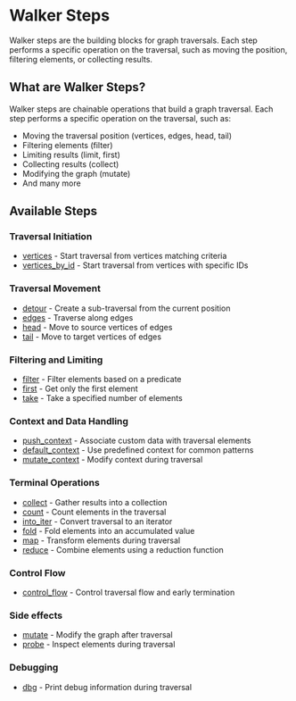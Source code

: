 # Walker Steps

Walker steps are the building blocks for graph traversals. Each step performs a specific operation on the traversal,
such as moving the position, filtering elements, or collecting results.

## What are Walker Steps?

Walker steps are chainable operations that build a graph traversal. Each step performs a specific operation on the
traversal, such as:

- Moving the traversal position (vertices, edges, head, tail)
- Filtering elements (filter)
- Limiting results (limit, first)
- Collecting results (collect)
- Modifying the graph (mutate)
- And many more

## Available Steps

### Traversal Initiation

- [vertices](steps/vertices.md) - Start traversal from vertices matching criteria
- [vertices_by_id](steps/vertices_by_id.md) - Start traversal from vertices with specific IDs

### Traversal Movement

- [detour](steps/detour.md) - Create a sub-traversal from the current position
- [edges](steps/edges.md) - Traverse along edges
- [head](steps/head.md) - Move to source vertices of edges
- [tail](steps/tail.md) - Move to target vertices of edges

### Filtering and Limiting

- [filter](steps/filter.md) - Filter elements based on a predicate
- [first](steps/first.md) - Get only the first element
- [take](steps/take.md) - Take a specified number of elements

### Context and Data Handling

- [push_context](steps/push_context.md) - Associate custom data with traversal elements
- [default_context](steps/default_context.md) - Use predefined context for common patterns
- [mutate_context](steps/mutate_context.md) - Modify context during traversal

### Terminal Operations

- [collect](steps/collect.md) - Gather results into a collection
- [count](steps/count.md) - Count elements in the traversal
- [into_iter](steps/into_iter.md) - Convert traversal to an iterator
- [fold](steps/fold.md) - Fold elements into an accumulated value
- [map](steps/map.md) - Transform elements during traversal
- [reduce](steps/reduce.md) - Combine elements using a reduction function

### Control Flow

- [control_flow](steps/control_flow.md) - Control traversal flow and early termination

### Side effects

- [mutate](steps/mutate.md) - Modify the graph after traversal
- [probe](steps/probe.md) - Inspect elements during traversal

### Debugging

- [dbg](steps/dbg.md) - Print debug information during traversal